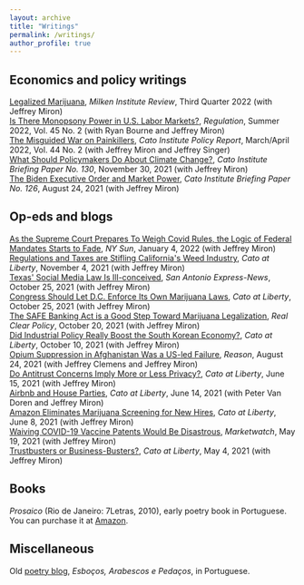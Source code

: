 ```yaml
---
layout: archive
title: "Writings"
permalink: /writings/
author_profile: true
---
```


## Economics and policy writings

[Legalized Marijuana](https://www.milkenreview.org/articles/legalized-marijuana?IssueID=45), _Milken Institute Review_, Third Quarter 2022 (with Jeffrey Miron) <br/>
[Is There Monopsony Power in U.S. Labor Markets?](https://www.cato.org/regulation/summer-2022/there-monopsony-power-us-labor-markets), _Regulation_, Summer 2022, Vol. 45 No. 2 (with Ryan Bourne and Jeffrey Miron) <br/>
[The Misguided War on Painkillers](https://www.cato.org/policy-report/march/april-2022/misguided-war-painkillers), _Cato Institute Policy Report_, March/April 2022, Vol. 44 No. 2 (with Jeffrey Miron and Jeffrey Singer) <br/>
[What Should Policymakers Do About Climate Change?](https://www.cato.org/briefing-paper/what-should-policymakers-do-about-climate-change), _Cato Institute Briefing Paper No. 130_, November 30, 2021 (with Jeffrey Miron) <br/>
[The Biden Executive Order and Market Power](https://www.cato.org/briefing-paper/biden-executive-order-market-power), _Cato Institute Briefing Paper No. 126_, August 24, 2021 (with Jeffrey Miron)

## Op-eds and blogs

[As the Supreme Court Prepares To Weigh Covid Rules, the Logic of Federal Mandates Starts to Fade](https://www.nysun.com/national/as-the-supreme-court-prepares-to-weigh-covid/91861/), _NY Sun_, January 4, 2022 (with Jeffrey Miron) <br/>
[Regulations and Taxes are Stifling California's Weed Industry](https://www.cato.org/blog/regulation-taxes-are-stifling-californias-weed-industry), _Cato at Liberty_, November 4, 2021 (with Jeffrey Miron) <br/>
[Texas' Social Media Law Is Ill-conceived](https://www.expressnews.com/opinion/commentary/article/Commentary-Texas-social-media-law-is-16555284.php), _San Antonio Express-News_, October 25, 2021 (with Jeffrey Miron)<br/>
[Congress Should Let D.C. Enforce Its Own Marijuana Laws](https://www.cato.org/blog/congress-should-let-dc-enforce-its-own-marijuana-laws), _Cato at Liberty_, October 25, 2021 (with Jeffrey Miron) <br/>
[The SAFE Banking Act is a Good Step Toward Marijuana Legalization](https://www.realclearpolicy.com/articles/2021/10/20/the_safe_banking_act_is_a_good_step_toward_marijuana_legalization_799656.html), _Real Clear Policy_, October 20, 2021 (with Jeffrey Miron)<br/>
[Did Industrial Policy Really Boost the South Korean Economy?](https://www.cato.org/blog/did-industrial-policy-really-boost-south-korean-economy), _Cato at Liberty_, October 10, 2021 (with Jeffrey Miron)<br/>
[Opium Suppression in Afghanistan Was a US-led Failure](https://reason.com/2021/08/24/opium-suppression-in-afghanistan-was-a-us-led-failure/), _Reason_, August 24, 2021 (with Jeffrey Clemens and Jeffrey Miron)<br/>
[Do Antitrust Concerns Imply More or Less Privacy?](https://www.cato.org/blog/antitrust-or-against-privacy), _Cato at Liberty_, June 15, 2021 (with Jeffrey Miron)<br/>
[Airbnb and House Parties](https://www.cato.org/blog/airbnb-house-parties), _Cato at Liberty_, June 14, 2021 (with Peter Van Doren and Jeffrey Miron)<br/>
[Amazon Eliminates Marijuana Screening for New Hires](https://www.cato.org/blog/amazon-eliminates-marijuana-screening-new-employees), _Cato at Liberty_, June 8, 2021 (with Jeffrey Miron)<br/>
[Waiving COVID-19 Vaccine Patents Would Be Disastrous](https://www.marketwatch.com/story/waiving-covid-19-vaccine-patents-would-be-disastrous-11621430167), _Marketwatch_, May 19, 2021 (with Jeffrey Miron)<br/>
[Trustbusters or Business-Busters?](https://www.cato.org/blog/trustbusters-or-business-busters), _Cato at Liberty_, May 4, 2021 (with Jeffrey Miron)

## Books

_Prosaico_ (Rio de Janeiro: 7Letras, 2010), early poetry book in Portuguese. You can purchase it at [Amazon](https://www.amazon.com/Prosaico-Pedro-Braga-Soares/dp/8575776908).

## Miscellaneous 

Old [poetry blog](http://pedrobsoares.blogspot.com/), _Esboços, Arabescos e Pedaços_, in Portuguese.
